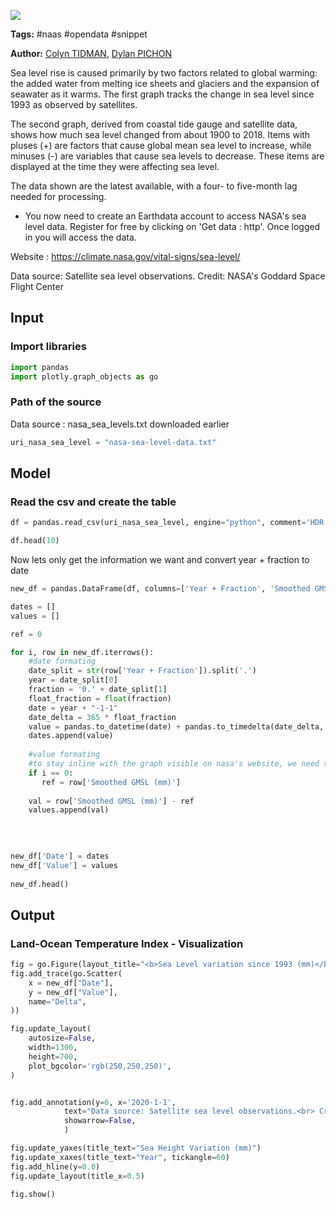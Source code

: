 <a href="https://app.naas.ai/user-redirect/naas/downloader?url=https://raw.githubusercontent.com/jupyter-naas/awesome-notebooks/master/NASA/NASA_Sea_level.ipynb" target="_parent"><img src="https://naasai-public.s3.eu-west-3.amazonaws.com/open_in_naas.svg"/></a>

**Tags:** #naas #opendata #snippet

**Author:** [Colyn TIDMAN](https://www.linkedin.com/in/colyntidman/), [Dylan PICHON](https://www.linkedin.com/in/dylan-pichon/)

Sea level rise is caused primarily by two factors related to global warming: the added water from melting ice sheets and glaciers and the expansion of seawater as it warms. The first graph tracks the change in sea level since 1993 as observed by satellites.

The second graph, derived from coastal tide gauge and satellite data, shows how much sea level changed from about 1900 to 2018. Items with pluses (+) are factors that cause global mean sea level to increase, while minuses (-) are variables that cause sea levels to decrease. These items are displayed at the time they were affecting sea level.

The data shown are the latest available, with a four- to five-month lag needed for processing.

* You now need to create an Earthdata account to access NASA's sea level data. Register for free by clicking on 'Get data : http'. Once logged in you will access the data.

Website : https://climate.nasa.gov/vital-signs/sea-level/

Data source: Satellite sea level observations.
Credit: NASA's Goddard Space Flight Center

## Input

### Import libraries


```python
import pandas
import plotly.graph_objects as go
```

### Path of the source

Data source : nasa_sea_levels.txt downloaded earlier


```python
uri_nasa_sea_level = "nasa-sea-level-data.txt"
```

## Model

### Read the csv and create the table


```python
df = pandas.read_csv(uri_nasa_sea_level, engine="python", comment='HDR',delim_whitespace=True, names=["A","B","Year + Fraction","D","E","F","G", "H","I","J","K","Smoothed GMSL (mm)",])

df.head(10)
```

Now lets only get the information we want and convert year + fraction to date


```python
new_df = pandas.DataFrame(df, columns=['Year + Fraction', 'Smoothed GMSL (mm)'])

dates = []
values = []

ref = 0

for i, row in new_df.iterrows():
    #date formating
    date_split = str(row['Year + Fraction']).split('.')
    year = date_split[0]
    fraction = '0.' + date_split[1]
    float_fraction = float(fraction)
    date = year + "-1-1"
    date_delta = 365 * float_fraction
    value = pandas.to_datetime(date) + pandas.to_timedelta(date_delta, unit='D')
    dates.append(value)
    
    #value formating
    #to stay inline with the graph visible on nasa's website, we need to have 0 as our first value
    if i == 0:
       ref = row['Smoothed GMSL (mm)'] 
    
    val = row['Smoothed GMSL (mm)'] - ref 
    values.append(val)
    
    
    

new_df['Date'] = dates
new_df['Value'] = values
    
new_df.head()
```

## Output

### Land-Ocean Temperature Index - Visualization


```python
fig = go.Figure(layout_title="<b>Sea Level variation since 1993 (mm)</b>")
fig.add_trace(go.Scatter(
    x = new_df["Date"],
    y = new_df["Value"],
    name="Delta",
))

fig.update_layout(
    autosize=False,
    width=1300,
    height=700,
    plot_bgcolor='rgb(250,250,250)',
)


fig.add_annotation(y=6, x='2020-1-1',
            text="Data source: Satellite sea level observations.<br> Credit: NASA's Goddard Space Flight Center",
            showarrow=False,
            )

fig.update_yaxes(title_text="Sea Height Variation (mm)")
fig.update_xaxes(title_text="Year", tickangle=60)
fig.add_hline(y=0.0)
fig.update_layout(title_x=0.5)

fig.show()
```
